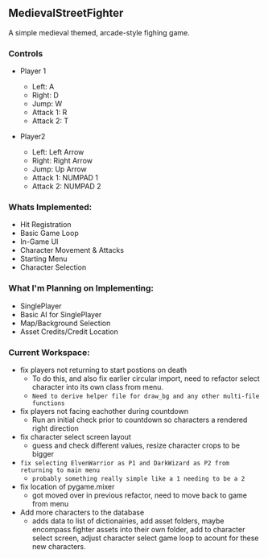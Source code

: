 ## MedievalStreetFighter

A simple medieval themed, arcade-style fighing game.

### Controls

- Player 1
  - Left: A
  - Right: D
  - Jump: W
  - Attack 1: R
  - Attack 2: T

- Player2
  - Left: Left Arrow
  - Right: Right Arrow
  - Jump: Up Arrow
  - Attack 1: NUMPAD 1
  - Attack 2: NUMPAD 2

### Whats Implemented:

- Hit Registration
- Basic Game Loop
- In-Game UI
- Character Movement & Attacks
- Starting Menu
- Character Selection

### What I'm Planning on Implementing:

- SinglePlayer
- Basic AI for SinglePlayer
- Map/Background Selection
- Asset Credits/Credit Location

### Current Workspace:

- fix players not returning to start postions on death
  - To do this, and also fix earlier circular import, need to refactor select character into its own class from menu.
  - `Need to derive helper file for draw_bg and any other multi-file functions`
- fix players not facing eachother during countdown
  - Run an initial check prior to countdown so characters a rendered right direction
- fix character select screen layout
  - guess and check different values, resize character crops to be bigger
- `fix selecting ElvenWarrior as P1 and DarkWizard as P2 from returning to main menu`
  - `probably something really simple like a 1 needing to be a 2`
- fix location of pygame.mixer
  - got moved over in previous refactor, need to move back to game from menu
- Add more characters to the database
  - adds data to list of dictionairies, add asset folders, maybe encompass fighter assets into their own folder, add to character select screen, adjust character select game loop to acount for these new characters.
